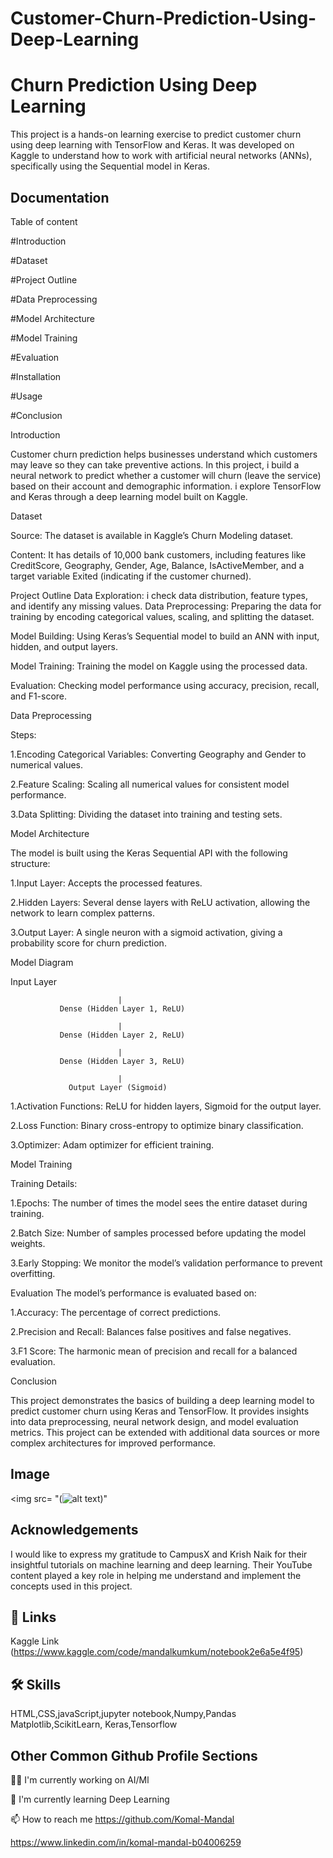 # Customer-Churn-Prediction-Using-Deep-Learning


# Churn Prediction Using Deep Learning

This project is a hands-on learning exercise to predict customer churn using deep learning with TensorFlow and Keras. It was developed on Kaggle to understand how to work with artificial neural networks (ANNs), specifically using the Sequential model in Keras.
## Documentation

 Table of content

#Introduction

#Dataset

#Project Outline

#Data Preprocessing

#Model Architecture

#Model Training

#Evaluation

#Installation

#Usage

#Conclusion


Introduction

Customer churn prediction helps businesses understand which customers may leave so they can take preventive actions. In this project, i  build a neural network to predict whether a customer will churn (leave the service) based on their account and demographic information. i explore TensorFlow and Keras through a deep learning model built on Kaggle.

Dataset

Source: The dataset is available in Kaggle’s Churn Modeling dataset.

Content: It has details of 10,000 bank customers, including features like CreditScore, Geography, Gender, Age, Balance, IsActiveMember, and a target variable Exited (indicating if the customer churned).

Project Outline
Data Exploration: i check data distribution, feature types, and identify any missing values.
Data Preprocessing: Preparing the data for training by encoding categorical values, scaling, and splitting the dataset.

Model Building: Using Keras’s Sequential model to build an ANN with input, hidden, and output layers.

Model Training: Training the model on Kaggle using the processed data.

Evaluation: Checking model performance using accuracy, precision, recall, and F1-score.

Data Preprocessing

Steps:

1.Encoding Categorical Variables: Converting Geography and Gender to numerical values.

2.Feature Scaling: Scaling all numerical values for consistent model performance.

3.Data Splitting: Dividing the dataset into training and testing sets.

Model Architecture

The model is built using the Keras Sequential API with the following structure:

1.Input Layer: Accepts the processed features.

2.Hidden Layers: Several dense layers with ReLU activation, allowing the network to learn complex patterns.

3.Output Layer: A single neuron with a sigmoid activation, giving a probability score for churn prediction.

Model Diagram

  Input Layer

                            |
               Dense (Hidden Layer 1, ReLU)

                            |
               Dense (Hidden Layer 2, ReLU)

                            |
               Dense (Hidden Layer 3, ReLU)

                            |
                 Output Layer (Sigmoid)


1.Activation Functions: ReLU for hidden layers, Sigmoid for the output layer.

2.Loss Function: Binary cross-entropy to optimize binary classification.

3.Optimizer: Adam optimizer for efficient training.

Model Training

Training Details:

1.Epochs: The number of times the model sees the entire dataset during training.

2.Batch Size: Number of samples processed before updating the model weights.

3.Early Stopping: We monitor the model’s validation performance to prevent overfitting.


Evaluation
The model’s performance is evaluated based on:

1.Accuracy: The percentage of correct predictions.

2.Precision and Recall: Balances false positives and false negatives.

3.F1 Score: The harmonic mean of precision and recall for a balanced evaluation.

Conclusion

This project demonstrates the basics of building a deep learning model to predict customer churn using Keras and TensorFlow. It provides insights into data preprocessing, neural network design, and model evaluation metrics. This project can be extended with additional data sources or more complex architectures for improved performance.


## Image

<img src= "(![alt text](<churnk prediction.webp>))"



## Acknowledgements

I would like to express my gratitude to CampusX and Krish Naik for their insightful tutorials on machine learning and deep learning. Their YouTube content played a key role in helping me understand and implement the concepts used in this project.


## 🔗 Links
Kaggle Link
(https://www.kaggle.com/code/mandalkumkum/notebook2e6a5e4f95)



## 🛠 Skills
HTML,CSS,javaScript,jupyter notebook,Numpy,Pandas
Matplotlib,ScikitLearn, Keras,Tensorflow


## Other Common Github Profile Sections
👩‍💻 I'm currently working on AI/Ml

🧠 I'm currently learning Deep
Learning


📫 How to reach me
https://github.com/Komal-Mandal

https://www.linkedin.com/in/komal-mandal-b04006259









